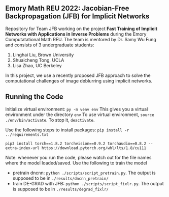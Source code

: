 ## Emory Math REU 2022: Jacobian-Free Backpropagation (JFB) for Implicit Networks
Repository for Team JFB working on the project **Fast Training of Implicit Networks with Applications in Inverse Problems** during the Emory Computatational
Math REU.
The team is mentored by Dr. Samy Wu Fung and consists of 3 undergraduate students:
1. Linghai Liu, Brown University
2. Shuaicheng Tong, UCLA
3. Lisa Zhao, UC Berkeley

In this project, we use a recently proposed JFB approach to solve the computational challenges of image deblurring using implicit networks.

## Running the Code
Initialize virtual environment: 
``py -m venv env``
This gives you a virtual environment under the directory ``env``
To use virtual environment, ``source ./env/bin/activate``. 
To stop it, ``deactivate``. 

Use the following steps to install packages:
``pip install -r ../requirements.txt``

``pip3 install torch==1.8.2 torchvision==0.9.2 torchaudio==0.8.2 --extra-index-url https://download.pytorch.org/whl/lts/1.8/cu111
``

Note: whenever you run the code, please watch out for the file names where the model loaded/saved. 
Use the following to train the model

- pretrain dncnn: ``python ./scripts/script_pretrain.py``. The output is supposed to be in ``./results/dncnn_pretrain/``
- train DE-GRAD with JFB: ``python ./scripts/script_fixlr.py``. The output is supposed to be in ``./results/degrad_fixlr/``
